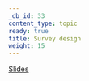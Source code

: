 ```yaml
---
_db_id: 33
content_type: topic
ready: true
title: Survey design
weight: 15
---
```


[Slides](https://drive.google.com/file/d/1xOjz7QKWrvRRL3_wV-Yd7imaAIExqLzm/view?usp=sharing)